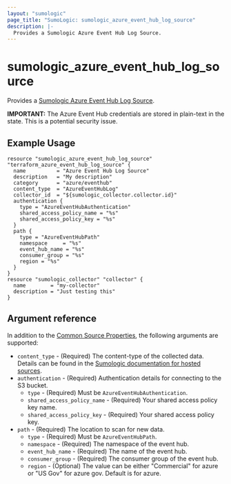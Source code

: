 ```yaml
---
layout: "sumologic"
page_title: "SumoLogic: sumologic_azure_event_hub_log_source"
description: |-
  Provides a Sumologic Azure Event Hub Log Source.
---
```


# sumologic_azure_event_hub_log_source
Provides a [Sumologic Azure Event Hub Log Source][2].

__IMPORTANT:__ The Azure Event Hub credentials are stored in plain-text in the state. This is a potential security issue.

## Example Usage
```hcl
resource "sumologic_azure_event_hub_log_source" "terraform_azure_event_hub_log_source" {
  name          = "Azure Event Hub Log Source"
  description   = "My description"
  category      = "azure/eventhub"
  content_type  = "AzureEventHubLog"
  collector_id  = "${sumologic_collector.collector.id}"
  authentication {
    type = "AzureEventHubAuthentication"
	shared_access_policy_name = "%s"
	shared_access_policy_key = "%s"
  }
  path {
    type = "AzureEventHubPath"
	namespace     = "%s"
	event_hub_name = "%s"
	consumer_group = "%s"
    region = "%s"
  }
}
resource "sumologic_collector" "collector" {
  name        = "my-collector"
  description = "Just testing this"
}
```

## Argument reference

In addition to the [Common Source Properties](https://registry.terraform.io/providers/SumoLogic/sumologic/latest/docs#common-source-properties), the following arguments are supported:

 - `content_type` - (Required) The content-type of the collected data. Details can be found in the [Sumologic documentation for hosted sources][1].
 - `authentication` - (Required) Authentication details for connecting to the S3 bucket.
     + `type` - (Required) Must be `AzureEventHubAuthentication`.
     + `shared_access_policy_name` - (Required) Your shared access policy key name.
     + `shared_access_policy_key` - (Required) Your shared access policy key.
 - `path` - (Required) The location to scan for new data.
     + `type` - (Required) Must be `AzureEventHubPath`.
     + `namespace` - (Required) The namespace of the event hub. 
     + `event_hub_name` - (Required) The name of the event hub.
     + `consumer_group` - (Required) The consumer group of the event hub.
     + `region` - (Optional) The value can be either "Commercial" for azure or "US Gov" for azure gov. Default is for azure. 

[1]: https://help.sumologic.com/Send_Data/Sources/03Use_JSON_to_Configure_Sources/JSON_Parameters_for_Hosted_Sources
[2]: https://help.sumologic.com/03Send-Data/Sources/02Sources-for-Hosted-Collectors/XXX
